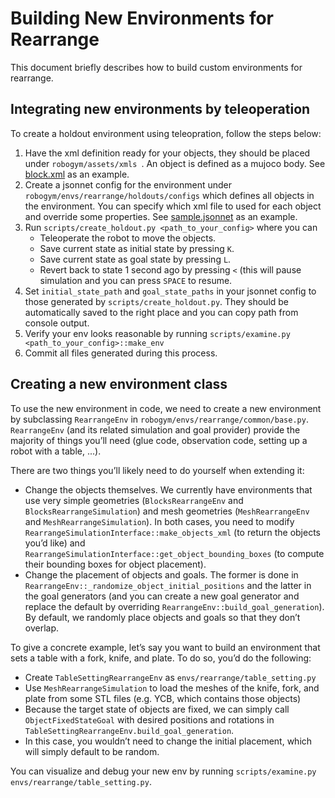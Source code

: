 # Building New Environments for Rearrange

This document briefly describes how to build custom environments for rearrange.


## Integrating new environments by teleoperation

To create a holdout environment using teleopration, follow the steps below:

1. Have the xml definition ready for your objects, they should be placed under `robogym/assets/xmls
`. An object is defined as a mujoco body. See [block.xml](../robogym/assets/xmls/object/tests/block.xml) as an
 example.
2. Create a jsonnet config for the environment under `robogym/envs/rearrange/holdouts/configs` which defines all objects in the environment. You can specify which xml file to used for each object and override some properties. See [sample.jsonnet](../robogym/envs/rearrange/holdouts/configs/sample.jsonnet) as an example.
3. Run `scripts/create_holdout.py <path_to_your_config>` where you can
    - Teleoperate the robot to move the objects.
    - Save current state as initial state by pressing `K`.
    - Save current state as goal state by pressing `L`.
    - Revert back to state 1 second ago by pressing `<` (this will pause simulation and you can press `SPACE` to resume.
4. Set `initial_state_path` and `goal_state_paths` in your jsonnet config to those generated by
  `scripts/create_holdout.py`. They should be automatically saved to the right place and you can
   copy path from console output.
5. Verify your env looks reasonable by running `scripts/examine.py <path_to_your_config>::make_env`   
6. Commit all files generated during this process.



## Creating a new environment class

To use the new environment in code, we need to create a new environment by subclassing `RearrangeEnv` in `robogym/envs/rearrange/common/base.py`. `RearrangeEnv` (and its related simulation and goal provider) provide the majority of things you’ll need (glue code, observation code, setting up a robot with a table, ...).

There are two things you’ll likely need to do yourself when extending it:

* Change the objects themselves. We currently have environments that use very simple geometries (`BlocksRearrangeEnv` and `BlocksRearrangeSimulation`) and mesh geometries (`MeshRearrangeEnv` and `MeshRearrangeSimulation`). In both cases, you need to modify `RearrangeSimulationInterface::make_objects_xml` (to return the objects you’d like) and `RearrangeSimulationInterface::get_object_bounding_boxes` (to compute their bounding boxes for object placement).
* Change the placement of objects and goals. The former is done in `RearrangeEnv::_randomize_object_initial_positions` and the latter in the goal generators (and you can create a new goal generator and replace the default by overriding `RearrangeEnv::build_goal_generation`). By default, we randomly place objects and goals so that they don’t overlap.


To give a concrete example, let’s say you want to build an environment that sets a table with a fork, knife, and plate. To do so, you’d do the following:

* Create `TableSettingRearrangeEnv` as `envs/rearrange/table_setting.py`
* Use `MeshRearrangeSimulation` to load the meshes of the knife, fork, and plate from some STL files (e.g. YCB, which contains those objects)
* Because the target state of objects are fixed, we can simply call `ObjectFixedStateGoal` with desired positions and rotations in `TableSettingRearrangeEnv.build_goal_generation`.
* In this case, you wouldn’t need to change the initial placement, which will simply default to be random.

You can visualize and debug your new env by running `scripts/examine.py envs/rearrange/table_setting.py`.
